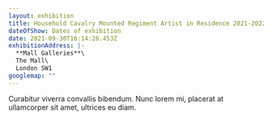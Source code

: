 ```yaml
---
layout: exhibition
title: Household Cavalry Mounted Regiment Artist in Residence 2021-2022
dateOfShow: Dates of exhibition
date: 2021-09-30T16:14:28.453Z
exhibitionAddress: |-
  **Mall Galleries**\
  The Mall\
  London SW1
googlemap: ""
---
```

Curabitur viverra convallis bibendum. Nunc lorem mi, placerat at ullamcorper sit amet, ultrices eu diam. 